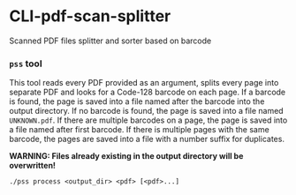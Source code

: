 # CLI-pdf-scan-splitter

Scanned PDF files splitter and sorter based on barcode

### `pss` tool

This tool reads every PDF provided as an argument, splits every page into separate PDF and looks for a Code-128 barcode on each page. 
If a barcode is found, the page is saved into a file named after the barcode into the output directory. 
If no barcode is found, the page is saved into a file named `UNKNOWN.pdf`.
If there are multiple barcodes on a page, the page is saved into a file named after first barcode.
If there is multiple pages with the same barcode, the pages are saved into a file with a number suffix for duplicates.

**WARNING: Files already existing in the output directory will be overwritten!**

```./pss process <output_dir> <pdf> [<pdf>...]```
